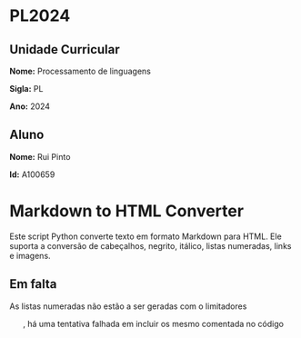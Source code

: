# PL2024

## Unidade Curricular

**Nome:** Processamento de linguagens

**Sigla:** PL

**Ano:** 2024

## Aluno

**Nome:** Rui Pinto

**Id:** A100659


# Markdown to HTML Converter

Este script Python converte texto em formato Markdown para HTML. Ele suporta a conversão de cabeçalhos, negrito, itálico, listas numeradas, links e imagens.

## Em falta

As listas numeradas não estão a ser geradas com o limitadores <ol>, há uma tentativa falhada em incluir os mesmo comentada no código